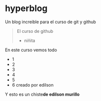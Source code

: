 # hyperblog
Un blog increible para el curso de git y github

> El curso de github
> - niñita

En este curso vemos todo
* 1
* 2
* 3
* 4
* 5
* 6 creado por edilson

Y esto es un chiste**de edilson murillo**